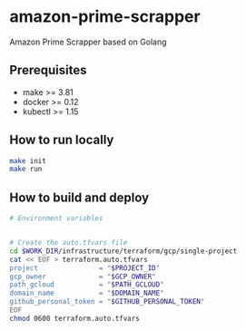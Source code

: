 # amazon-prime-scrapper
Amazon Prime Scrapper based on Golang

## Prerequisites
- make >= 3.81
- docker >= 0.12
- kubectl >= 1.15

## How to run locally
``` bash
make init
make run
```


## How to build and deploy
``` bash
# Environment variables


# Create the auto.tfvars file
cd $WORK_DIR/infrastructure/terraform/gcp/single-project
cat << EOF > terraform.auto.tfvars
project               = "$PROJECT_ID"
gcp_owner             = "$GCP_OWNER"
path_gcloud           = "$PATH_GCLOUD"
domain_name           = "$DOMAIN_NAME"
github_personal_token = "$GITHUB_PERSONAL_TOKEN"
EOF
chmod 0600 terraform.auto.tfvars
```
